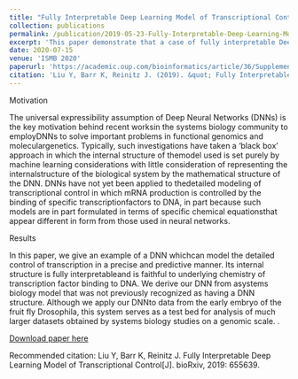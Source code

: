 ```yaml
---
title: "Fully Interpretable Deep Learning Model of Transcriptional Control"
collection: publications
permalink: /publication/2019-05-23-Fully-Interpretable-Deep-Learning-Model-of-Transcriptional-Control
excerpt: 'This paper demonstrate that a case of fully interpretable Deep Learning Model '
date: 2020-07-15
venue: 'ISMB 2020'
paperurl: 'https://academic.oup.com/bioinformatics/article/36/Supplement_1/i499/5870526'
citation: 'Liu Y, Barr K, Reinitz J. (2019). &quot; Fully Interpretable Deep Learning Model of Transcriptional Control[J].&quot;<i> Bioinformatics, Volume 36, Issue Supplement_1, July 2020, Pages i499–i507,  Published </i>. 1(3).'
---
```

Motivation

The universal expressibility assumption of Deep Neural Networks (DNNs) is the key motivation behind recent worksin the systems biology community to employDNNs to solve important problems in functional genomics and moleculargenetics. Typically, such investigations have taken a ‘black box’ approach in which the internal structure of themodel used is set purely by machine learning considerations with little consideration of representing the internalstructure of the biological system by the mathematical structure of the DNN. DNNs have not yet been applied to thedetailed modeling of transcriptional control in which mRNA production is controlled by the binding of specific transcriptionfactors to DNA, in part because such models are in part formulated in terms of specific chemical equationsthat appear different in form from those used in neural networks.

Results

In this paper, we give an example of a DNN whichcan model the detailed control of transcription in a precise and predictive manner. Its internal structure is fully interpretableand is faithful to underlying chemistry of transcription factor binding to DNA. We derive our DNN from asystems biology model that was not previously recognized as having a DNN structure. Although we apply our DNNto data from the early embryo of the fruit fly Drosophila, this system serves as a test bed for analysis of much larger datasets obtained by systems biology studies on a genomic scale. .

[Download paper here](https://academic.oup.com/bioinformatics/article/36/Supplement_1/i499/5870526)

Recommended citation: Liu Y, Barr K, Reinitz J. Fully Interpretable Deep Learning Model of Transcriptional Control[J]. bioRxiv, 2019: 655639.
